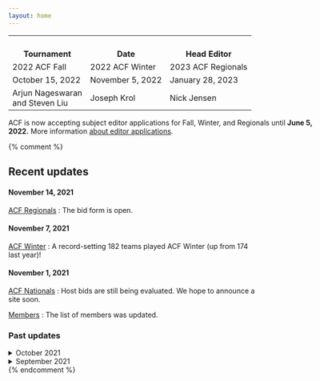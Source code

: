 ```yaml
---
layout: home
---
```


<table>
  <tr>
    <th>
      <h4 style="margin-bottom:0px">Tournament</h4>
    </th>
    <th>
      <h4 style="margin-bottom:0px">Date</h4>
    </th>
    <th>
      <h4 style="margin-bottom:0px">Head Editor</h4>
    </th>
  </tr>
  <tr>
    <td>
      2022 ACF Fall
    </td>
    <td>
      2022 ACF Winter
    </td>
    <td>
      2023 ACF Regionals
    </td>
  </tr>
  <tr>
    <td>
      October 15, 2022
    </td>
    <td>
      November 5, 2022
    </td>
    <td>
      January 28, 2023
    </td>
  </tr>
  <tr>
    <td>
      Arjun Nageswaran <br>and Steven Liu
    </td>
    <td>
      Joseph Krol
    </td>
    <td>
      Nick Jensen
    </td>
  </tr>
</table>

<p style="width:620px;">ACF is now accepting subject editor applications for Fall, Winter, and Regionals until <b>June 5, 2022.</b> More information <a href="https://hsquizbowl.org/forums/viewtopic.php?p=390077#p390077">about editor applications</a>.</p>

<!-- Set title and description in config.yml -->

{% comment %}
## Recent updates

#### November 14, 2021
[ACF Regionals](/regionals)
: The bid form is open.

#### November 7, 2021
[ACF Winter](/winter)
: A record-setting 182 teams played ACF Winter (up from 174 last year)!

#### November 1, 2021
[ACF Nationals](/nationals)
: Host bids are still being evaluated. We hope to announce a site soon.

[Members](/members)
: The list of members was updated.

### Past updates

<details markdown="1">
<summary>
October 2021
</summary>

#### October 19, 2021
[ACF Regionals](/regionals)
: The editing team was updated.

#### October 16, 2021
[ACF Fall](/fall)
: A record-setting 259 teams played ACF Fall!

#### October 11, 2021
[ACF Regionals](/regionals)
: Global announcement has been published.

#### October 1, 2021
[Miscellaneous Policies](/policies)
: New policy on pseudonyms.

[Carper Award](/carper)
: Added 2021 winners.
</details>

<details markdown="1">
<summary>
September 2021
</summary>

#### September 26, 2021
[ACF Fall](/fall) and [ACF Winter](/winter)
: Clarified $0 minimum fee.

#### September 25, 2021
[ACF Fall](/fall)
: Clarified that eligibility restrictions do not apply to high-school-only mirrors.

#### September 22, 2021
[ACF Fall](/fall)
: All host sites have been selected. Registration has opened for teams and staffers.

[ACF Nationals](/nationals)
: The editing team has been finalized. We are also currently accepting hosting bids.

#### September 20, 2021
[ACF Winter](/winter)
: The −$25 deadline for packet submission [was extended](https://hsquizbowl.org/forums/viewtopic.php?f=8&t=25262&p=386239#p386239) to Friday, September 24. The [bid form](https://forms.gle/6kDFdeFpYuECB9Me9) is also open.

#### September 3, 2021
[Members](/members)
: ACF [announced new officers and members](https://hsquizbowl.org/forums/viewtopic.php?f=9&t=25323) following the long-awaited 2021 ACF Nationals.

</details>
{% endcomment %}
